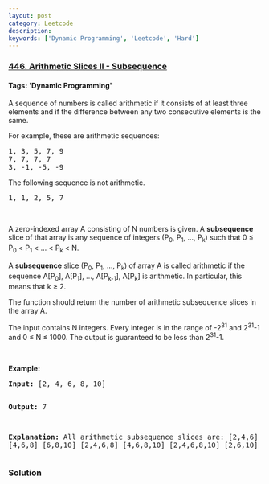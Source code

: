 ```yaml
---
layout: post
category: Leetcode
description: 
keywords: ['Dynamic Programming', 'Leetcode', 'Hard']
---
```

### [446. Arithmetic Slices II - Subsequence](https://leetcode.com/problems/arithmetic-slices-ii-subsequence)

#### Tags: 'Dynamic Programming'

<div class="content__u3I1 question-content__JfgR"><div><p>A sequence of numbers is called arithmetic if it consists of at least three elements and if the difference between any two consecutive elements is the same.</p>
<p>For example, these are arithmetic sequences:</p>
<pre>1, 3, 5, 7, 9
7, 7, 7, 7
3, -1, -5, -9</pre>
<p>The following sequence is not arithmetic.</p>
<pre>1, 1, 2, 5, 7</pre>
 

<p>A zero-indexed array A consisting of N numbers is given. A <b>subsequence</b> slice of that array is any sequence of integers (P<sub>0</sub>, P<sub>1</sub>, ..., P<sub>k</sub>) such that 0 ≤ P<sub>0</sub> &lt; P<sub>1</sub> &lt; ... &lt; P<sub>k</sub> &lt; N.</p>
<p>A <b>subsequence</b> slice (P<sub>0</sub>, P<sub>1</sub>, ..., P<sub>k</sub>) of array A is called arithmetic if the sequence A[P<sub>0</sub>], A[P<sub>1</sub>], ..., A[P<sub>k-1</sub>], A[P<sub>k</sub>] is arithmetic. In particular, this means that k ≥ 2.</p>
<p>The function should return the number of arithmetic subsequence slices in the array A.</p>
<p>The input contains N integers. Every integer is in the range of -2<sup>31</sup> and 2<sup>31</sup>-1 and 0 ≤ N ≤ 1000. The output is guaranteed to be less than 2<sup>31</sup>-1.</p>
 

<p><b>Example:</b></p>
<pre><b>Input:</b> [2, 4, 6, 8, 10]

<b>Output:</b> 7

<b>Explanation:</b>
All arithmetic subsequence slices are:
[2,4,6]
[4,6,8]
[6,8,10]
[2,4,6,8]
[4,6,8,10]
[2,4,6,8,10]
[2,6,10]
</pre>
</div></div>

### Solution
